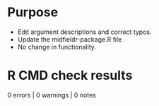 # Purpose

- Edit argument descriptions and correct typos.
- Update the midfieldr-package.R file
- No change in functionality.

# R CMD check results

0 errors | 0 warnings | 0 notes


